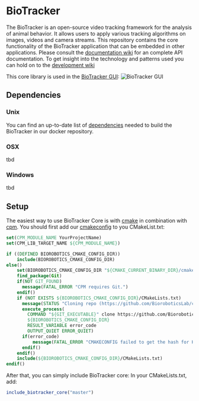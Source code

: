# BioTracker
The BioTracker is an open-source video tracking framework for the analysis of animal behavior.
It allows users to apply various tracking algorithms on images, videos and camera streams.
This repository contains the core functionality of the BioTracker application that can be embedded in other applications.
Please consult the [documentation wiki](https://github.com/BioroboticsLab/biotracker_core/wiki/Documentation) for an complete API documentation.
To get insight into the technology and patterns used you can hold on to the [development wiki](https://github.com/BioroboticsLab/biotracker_core/wiki/Development)

This core library is used in the [BioTracker GUI](https://github.com/BioroboticsLab/biotracker_gui):
![BioTracker GUI](https://cloud.githubusercontent.com/assets/831215/10982001/2ca550c6-840b-11e5-9bd8-f4e13846438d.png) 

## Dependencies
### Unix
You can find an up-to-date list of [dependencies](https://github.com/BioroboticsLab/DockerFiles/blob/master/ubuntu-15.10-biotracker/dependencies.sh)
needed to build the BioTracker in our docker repository.

### OSX
tbd

### Windows
tbd

## Setup
The easiest way to use BioTracker Core is with [cmake](https://cmake.org/) in combination with [cpm](http://www.cpm.rocks/).
You should first add our [cmakeconfig](https://github.com/BioroboticsLab/cmakeconfig) to you CMakeList.txt:
```CMake
set(CPM_MODULE_NAME YourProjectName)
set(CPM_LIB_TARGET_NAME ${CPM_MODULE_NAME})

if ((DEFINED BIOROBOTICS_CMAKE_CONFIG_DIR))
    include(BIOROBOTICS_CMAKE_CONFIG_DIR)
else()
    set(BIOROBOTICS_CMAKE_CONFIG_DIR "${CMAKE_CURRENT_BINARY_DIR}/cmakeconfig" CACHE TYPE STRING)
    find_package(Git)
    if(NOT GIT_FOUND)
      message(FATAL_ERROR "CPM requires Git.")
    endif()
    if (NOT EXISTS ${BIOROBOTICS_CMAKE_CONFIG_DIR}/CMakeLists.txt)
      message(STATUS "Cloning repo (https://github.com/BioroboticsLab/cmakeconfig.git)")
      execute_process(
        COMMAND "${GIT_EXECUTABLE}" clone https://github.com/BioroboticsLab/cmakeconfig.git
        ${BIOROBOTICS_CMAKE_CONFIG_DIR}
        RESULT_VARIABLE error_code
        OUTPUT_QUIET ERROR_QUIET)
      if(error_code)
          message(FATAL_ERROR "CMAKECONFIG failed to get the hash for HEAD")
      endif()
    endif()
    include(${BIOROBOTICS_CMAKE_CONFIG_DIR}/CMakeLists.txt)
endif()
```

After that, you can simply include BioTracker core:
In your CMakeLists.txt, add:
```CMake
include_biotracker_core("master")
```
